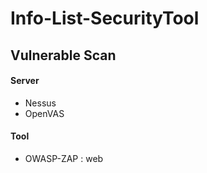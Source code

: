 # Info-List-SecurityTool

## Vulnerable Scan
#### Server
* Nessus
* OpenVAS

#### Tool
* OWASP-ZAP : web
